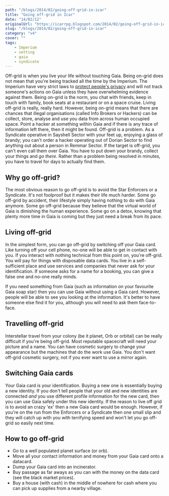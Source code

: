 ```yaml
---
path: "/blogs/2014/02/going-off-grid-in-icar"
title: "Going off-grid in Icar"
date: "14/02/12"
originalUrl: "https://icarrpg.blogspot.com/2014/02/going-off-grid-in-icar.html"
slug: "/blogs/2014/02/going-off-grid-in-icar"
category: "v4"
cover: ""
tags:
    - Imperium
    - setting
    - gaia
    - syndicate
---
```

Off-grid is when you live your life without touching Gaia. Being on-grid does not mean that you're being tracked all the time by the Imperium. The Imperium have very strict laws to [protect people's privacy](../2013-11-12-information-privacy-and-law-in-icar) and will not track someone's actions on Gaia unless they have overwhelming evidence against them. Being on-grid is the norm, you chat with friends, keep in touch with family, book seats at a restaurant or on a space cruise. Living off-grid is really, really hard.  However, being on-grid means that there are chances that illegal organisations (called Info Brokers or Hackers) can be collect, store, analyse and use you data from across human occupied space. Point a hacker at something within Gaia and if there is any trace of information left there, then it might be found.  Off-grid is a problem. As a Syndicate operative in Sayshell Sector with your feet up, enjoying a glass of brandy; you can't order a hacker operating out of Dorian Sector to find anything out about a person in Remmar Sector. If the target is off-grid, you can't even call them over Gaia. You have to put down your brandy, collect your things and *go there*. Rather than a problem being resolved in minutes, you have to travel for days to actually find them.  

## Why go off-grid?

The most obvious reason to go off-grid is to avoid the Star Enforcers or a Syndicate. It's not foolproof but it makes their life much harder. Some go off-grid by accident, their lifestyle simply having nothing to do with Gaia anymore. Some go off-grid because they believe that the virtual world of Gaia is dimishing the human experience. Some go on a detox, knowing that plenty more time in Gaia is coming but they just need a break from its pace.  

## Living off-grid

In the simplest form, you can go off-grid by switching off your Gaia card. Like turning off your cell phone, no-one will be able to get in contact with you. If you interact with nothing technical from this point on, you're off-grid. You will pay for things with disposable data cards. You live in a self-sufficient place and use services and companies that never ask for your identification. If someone asks for a name for a booking, you can give a false one and no-one really minds.  

If you need something from Gaia (such as information on your favourite Gaia soap star) then you can use Gaia without using a Gaia card. However, people will be able to see you looking at the information. It's better to have someone else find it for you, although you will need to ask them face-to-face.  

## Travelling off-grid

Interstellar travel from your colony (be it planet, Orb or orbital) can be really difficult if you're being off-grid. Most reputable spacecraft will need your picture and a name. You can have cosmetic surgery to change your appearance but the machines that do the work use Gaia. You don't want off-grid cosmetic surgery, not if you ever want to use a mirror again.  

## Switching Gaia cards

Your Gaia card is your identification. Buying a new one is essentially buying a new identity. If you don't tell people that your old and new identities are connected *and* you use different profile information for the new card, then you can use Gaia safely under this new identity. If the reason to live off grid is to avoid an crazy 'ex' then a new Gaia card would be enough. However, if you're on the run from the Enforcers or a Syndicate then one small slip and they will catch up with you with terrifying speed and won't let you go off-grid so easily next time.  

## How to go off-grid

*   Go to a well populated planet surface (or orb). 
*   Move all your contact information and money from your Gaia card onto a datacard. 
*   Dump your Gaia card into an incinerator. 
*   Buy passage as far aways as you can with the money on the data card (see the black market prices).
*   Buy a house (with cash) in the middle of nowhere for cash where you can pick up supplies from a nearby village.